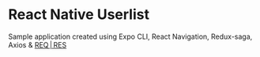 # React Native Userlist

Sample application created using Expo CLI, React Navigation, Redux-saga, Axios &  [REQ | RES]( https://reqres.in/)
